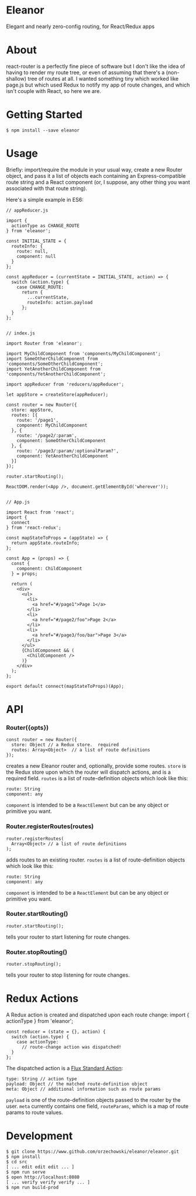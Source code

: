 # Eleanor
Elegant and nearly zero-config routing, for React/Redux apps
# About
react-router is a perfectly fine piece of software but I don't like the idea of having to render my route tree, or even of assuming that there's a (non-shallow) tree of routes at all.  I wanted something tiny which worked like page.js but which used Redux to notify my app of route changes, and which isn't couple with React, so here we are.
# Getting Started
    $ npm install --save eleanor
# Usage
Briefly: import/require the module in your usual way, create a new Router object, and pass it a list of objects each containing an Express-compatible route string and a React component (or, I suppose, any other thing you want associated with that route string).

Here's a simple example in ES6:

    // appReducer.js
    
    import {
      actionType as CHANGE_ROUTE
    } from 'eleanor';
    
    const INITIAL_STATE = {
      routeInfo: {
        route: null,
        component: null
      }
    };
    
    const appReducer = (currentState = INITIAL_STATE, action) => {
      switch (action.type) {
        case CHANGE_ROUTE:
          return {
            ...currentState,
            routeInfo: action.payload
          };
      }
    };
    
    
    // index.js
    
    import Router from 'eleanor';
    
    import MyChildComponent from 'components/MyChildComponent';
    import SomeOtherChildComponent from 'components/SomeOtherChildComponent';
    import YetAnotherChildComponent from 'components/YetAnotherChildComponent';
    
    import appReducer from 'reducers/appReducer';
    
    let appStore = createStore(appReducer);
    
    const router = new Router({
      store: appStore,
      routes: [{
        route: '/page1',
        component: MyChildComponent
      }, {
        route: '/page2/:param',
        component: SomeOtherChildComponent
      }, {
        route: '/page3/:param/:optionalParam?',
        component: YetAnotherChildComponent
      }]
    });
    
    router.startRouting();
    
    ReactDOM.render(<App />, document.getElementById('wherever'));
    
    
    // App.js
    
    import React from 'react';
    import {
      connect
    } from 'react-redux';
    
    const mapStateToProps = (appState) => {
      return appState.routeInfo;
    };

    const App = (props) => {
      const {
        component: ChildComponent
      } = props;
      
      return (
        <div>
          <ul>
            <li>
              <a href="#/page1">Page 1</a>
            </li>
            <li>
              <a href="#/page2/foo">Page 2</a>
            </li>
            <li>
              <a href="#/page3/foo/bar">Page 3</a>
            </li>
          </ul>
          {ChildComponent && (
            <ChildComponent />
          )}
        </div>
      );
    };
    
    export default connect(mapStateToProps)(App);
# API
### Router({opts})
    const router = new Router({
      store: Object // a Redux store.  required
      routes: Array<Object>  // a list of route definitions
    });
creates a new Eleanor router and, optionally, provide some routes.  `store` is the Redux store upon which the router will dispatch actions, and is a required field.  `routes` is a list of route-definition objects which look like this:

    route: String
    component: any
    
`component` is intended to be a `ReactElement` but can be any object or primitive you want.
### Router.registerRoutes(routes)
    router.registerRoutes(
      Array<Object> // a list of route definitions
    );
adds routes to an existing router.  `routes` is a list of route-definition objects which look like this:

    route: String
    component: any
    
`component` is intended to be a `ReactElement` but can be any object or primitive you want.
### Router.startRouting()
    router.startRouting();
tells your router to start listening for route changes.
### Router.stopRouting()
    router.stopRouting();
tells your router to stop listening for route changes.
# Redux Actions
A Redux action is created and dispatched upon each route change:
    import {
      actionType
    } from 'eleanor';
    
    const reducer = (state = {}, action) {
      switch (action.type) {
        case actionType:
          // route-change action was dispatched!
      }
    };
The dispatched action is a [Flux Standard Action](https://github.com/acdlite/flux-standard-action):

    type: String // action type
    payload: Object // the matched route-definition object
    meta: Object // additional information such as route params
`payload` is one of the route-definition objects passed to the router by the user.  `meta` currently contains one field, `routeParams`, which is a map of route params to route values.
# Development
    $ git clone https://www.github.com/orzechowski/eleanor/eleanor.git
    $ npm install
    $ cd src
    [ ... edit edit edit ... ]
    $ npm run serve
    $ open http://localhost:8080
    [ ... verify verify verify ... ]
    $ npm run build-prod
